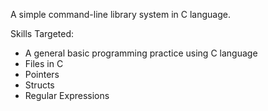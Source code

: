 A simple command-line library system in C language.

Skills Targeted:
* A general basic programming practice using C language
* Files in C
* Pointers
* Structs
* Regular Expressions
